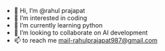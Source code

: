 - 👋 Hi, I’m @rahul prajapat
- 👀 I’m interested in coding
- 🌱 I’m currently learning python
- 💞️ I’m looking to collaborate on AI development
- 📫 to reach me mail-rahulprajapat987@gmail.com

<!---
rahulpt9/rahulpt9 is a ✨ special ✨ repository because its `README.md` (this file) appears on your GitHub profile.
You can click the Preview link to take a look at your changes.
--->
